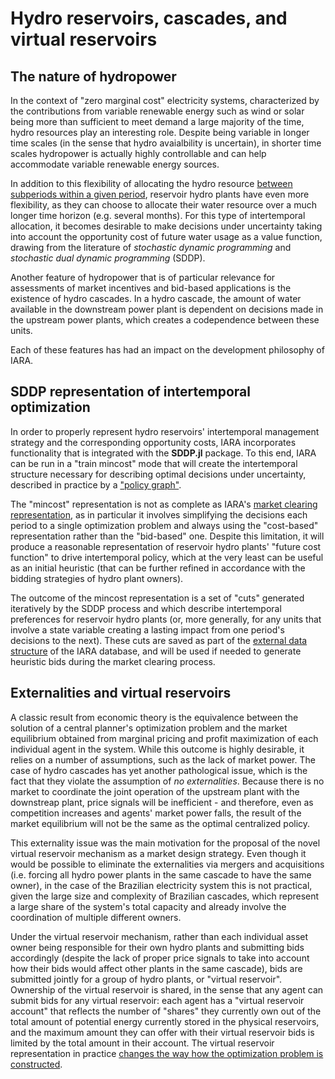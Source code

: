 # Hydro reservoirs, cascades, and virtual reservoirs 

## The nature of hydropower

In the context of "zero marginal cost" electricity systems, characterized by the contributions from variable renewable energy such as wind or solar being more than sufficient to meet demand a large majority of the time, hydro resources play an interesting role. Despite being variable in longer time scales (in the sense that hydro avaialbility is uncertain), in shorter time scales hydropower is actually highly controllable and can help accommodate variable renewable energy sources.

In addition to this flexibility of allocating the hydro resource [between subperiods within a given period](key_features.md#glossary), reservoir hydro plants have even more flexibility, as they can choose to allocate their water resource over a much longer time horizon (e.g. several months). For this type of intertemporal allocation, it becomes desirable to make decisions under uncertainty taking into account the opportunity cost of future water usage as a value function, drawing from the literature of *stochastic dynamic programming* and *stochastic dual dynamic programming* (SDDP).

Another feature of hydropower that is of particular relevance for assessments of market incentives and bid-based applications is the existence of hydro cascades. In a hydro cascade, the amount of water available in the downstream power plant is dependent on decisions made in the upstream power plants, which creates a codependence between these units.

Each of these features has had an impact on the development philosophy of IARA.

## SDDP representation of intertemporal optimization

In order to properly represent hydro reservoirs' intertemporal management strategy and the corresponding opportunity costs, IARA incorporates functionality that is integrated with the **SDDP.jl** package. To this end, IARA can be run in a "train mincost" mode that will create the intertemporal structure necessary for describing optimal decisions under uncertainty, described in practice by a ["policy graph"](intro_policy_graph.md).

The "mincost" representation is not as complete as IARA's [market clearing representation](clearing_procedure.md), as in particular it involves simplifying the decisions each period to a single optimization problem and always using the "cost-based" representation rather than the "bid-based" one. Despite this limitation, it will produce a reasonable representation of reservoir hydro plants' "future cost function" to drive intertemporal policy, which at the very least can be useful as an initial heuristic (that can be further refined in accordance with the bidding strategies of hydro plant owners).

The outcome of the mincost representation is a set of "cuts" generated iteratively by the SDDP process and which describe intertemporal preferences for reservoir hydro plants (or, more generally, for any units that involve a state variable creating a lasting impact from one period's decisions to the next). These cuts are saved as part of the [external data structure](key_features.md#iara's-physical-system-data) of the IARA database, and will be used if needed to generate heuristic bids during the market clearing process.

## Externalities and virtual reservoirs

A classic result from economic theory is the equivalence between the solution of a central planner's optimization problem and the market equilibrium obtained from marginal pricing and profit maximization of each individual agent in the system. While this outcome is highly desirable, it relies on a number of assumptions, such as the lack of market power. The case of hydro cascades has yet another pathological issue, which is the fact that they violate the assumption of *no externalities*. Because there is no market to coordinate the joint operation of the upstream plant with the downstreap plant, price signals will be inefficient - and therefore, even as competition increases and agents' market power falls, the result of the market equilibrium will not be the same as the optimal centralized policy.

This externality issue was the main motivation for the proposal of the novel virtual reservoir mechanism as a market design strategy. Even though it would be possible to eliminate the externalities via mergers and acquisitions (i.e. forcing all hydro power plants in the same cascade to have the same owner), in the case of the Brazilian electricity system this is not practical, given the large size and complexity of Brazilian cascades, which represent a large share of the system's total capacity and already involve the coordination of multiple different owners.

Under the virtual reservoir mechanism, rather than each individual asset owner being responsible for their own hydro plants and submitting bids accordingly (despite the lack of proper price signals to take into account how their bids would affect other plants in the same cascade), bids are submitted jointly for a group of hydro plants, or "virtual reservoir". Ownership of the virtual reservoir is shared, in the sense that any agent can submit bids for any virtual reservoir: each agent has a "virtual reservoir account" that reflects the number of "shares" they currently own out of the total amount of potential energy currently stored in the physical reservoirs, and the maximum amount they can offer with their virtual reservoir bids is limited by the total amount in their account. The virtual reservoir representation in practice [changes the way how the optimization problem is constructed](conceptual_formulation.md#the-virtual-reservoir-representation).
